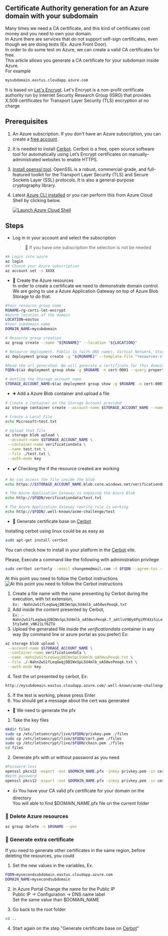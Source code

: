 ## Certificate Authority generation for an Azure domain with your subdomain

Many times we need a CA certificate, and this kind of certificates cost money and you need to own your domain.  
In Azure there are services that do not support self-sign certificates, even though we are doing tests (Ex. Azure Front Door).  
In order to do some test on Azure, we can create a valid CA certificates for free.  
This article allows you generate a CA certificate for your subdomain inside Azure.  
For example

```bash
mysubdomain.eastus.cloudapp.azure.com
```

It is based on [Let's Encrypt](https://letsencrypt.org/). Let's Encrypt is a non-profit certificate authority run by Internet Security Research Group (ISRG) that provides X.509 certificates for Transport Layer Security (TLS) encryption at no charge

## Prerequisites

1. An Azure subscription. If you don't have an Azure subscription, you can create a [free account](https://azure.microsoft.com/free).
1. It is needed to install [Cerbot](https://certbot.eff.org/). Certbot is a free, open source software tool for automatically using Let’s Encrypt certificates on manually-administrated websites to enable HTTPS.
1. [Install openssl tool](https://www.openssl.org/). OpenSSL is a robust, commercial-grade, and full-featured toolkit for the Transport Layer Security (TLS) and Secure Sockets Layer (SSL) protocols. It is also a general-purpose cryptography library.
1. Latest [Azure CLI installed](https://docs.microsoft.com/cli/azure/install-azure-cli?view=azure-cli-latest) or you can perform this from Azure Cloud Shell by clicking below.

   [![Launch Azure Cloud Shell](https://docs.microsoft.com/azure/includes/media/cloud-shell-try-it/launchcloudshell.png)](https://shell.azure.com)

## Steps

- Log in in your account and select the subscription
  > :book: If you have one subscription the selection is not be needed

```bash
## Login into azure
az login
## Choose your Azure subscription
az account set -s XXXX
```

- :rocket: Create the Azure resources  
  In order to create a certificate we need to demonstrate domain control.
  We are going to use a Azure Application Gateway on top of Azure Blob Storage to do that.

```bash
#Your resource group name
RGNAME=rg-certi-let-encrypt
#Azure location of the domain
LOCATION=eastus
#Your subdomain name
DOMAIN_NAME=mysubdomain

# Resource group creation
az group create --name "${RGNAME}" --location "${LOCATION}"

# Resource deployment. Public Ip (with DNS name), Virtual Network, Storage Account and Application Gateway
az deployment group create -g "${RGNAME}" --template-file "resources-stamp.json"  --name "cert-0001" --parameters location=$LOCATION subdomainName=$DOMAIN_NAME

#Read the url generated. We will generate a certificate for this domain
FQDN=$(az deployment group show -g $RGNAME -n cert-0001 --query properties.outputs.fqdn.value -o tsv)

# Getting the Storage account name
STORAGE_ACCOUNT_NAME=$(az deployment group show -g $RGNAME -n cert-0001 --query properties.outputs.storageAccountName.value -o tsv)
```

- :heavy_plus_sign: Add a Azure Blob container and upload a file

```bash
# Create a Container on the Storage Account provided
az storage container create --account-name $STORAGE_ACCOUNT_NAME --name verificationdata --auth-mode login --public-access container

# Create a Local File
echo Microsoft>test.txt

# Upload that file
az storage blob upload \
 --account-name $STORAGE_ACCOUNT_NAME \
 --container-name verificationdata \
 --name test.txt \
 --file ./test.txt \
 --auth-mode key

```

- :heavy_check_mark: Checking the if the resource created are working

```bash
# We can access the file inside the blob
echo https://$STORAGE_ACCOUNT_NAME.blob.core.windows.net/verificationdata/test.txt

# The Azure Application Gateway is exposing the Azure Blob
echo http://$FQDN/verificationdata/test.txt

# The Azure Application Gateway rewrite rule is working
echo http://$FQDN/.well-known/acme-challenge/test
```

- :key: Generate certificate base on [Cerbot](https://certbot.eff.org/)

Installing cerbot using linux could be as easy as

```bash
sudo apt-get install certbot
```

You can check how to install in your platform in the [Cerbot](https://certbot.eff.org/) site.

Please, Execute a command like the following with administration privilege

```bash
sudo certbot certonly --email changeme@mail.com -d $FQDN --agree-tos --manual
```

At this point you need to follow the Cerbot instructions
![At this point you need to follow the Cerbot instructions](./cerbot.png)

1. Create a file name with the name presenting by Cerbot during the execution, with txt extension,  
   `Ex: -Nahn2wS1fLeqGwqjDBIWxSpL5U4mlb_oA50wsPeoqk.txt`
2. Add inside the content presented by Cerbot,  
   `Ex: -Nahn2wS1fLeqGwqjDBIWxSpL5U4mlb_oA50wsPeoqk.T_a4tluV9By4PqiMY4Xz5iLe5ty1whK_vNK21LY6ZTU`
3. Upload the generated file inside the _verificationdata_ container in any way (by command line or azure portal as you prefer) Ex:

```bash
az storage blob upload \
 --account-name $STORAGE_ACCOUNT_NAME \
 --container-name verificationdata \
 --name -Nahn2wS1fLeqGwqjDBIWxSpL5U4mlb_oA50wsPeoqk.txt \
 --file ./-Nahn2wS1fLeqGwqjDBIWxSpL5U4mlb_oA50wsPeoqk.txt \
 --auth-mode key
```

4. Test the url presented by cerbot, Ex:

```bash
http://mysubdomain.eastus.cloudapp.azure.com/.well-known/acme-challenge/-Nahn2wS1fLeqGwqjDBIWxSpL5U4mlb_oA50wsPeoqk
```

5. If the test is working, please press Enter
6. You should get a message about the cert was generated

- :page_with_curl: We need to generate the pfx

1. Take the key files

```bash
mkdir files
sudo cp /etc/letsencrypt/live/$FQDN/privkey.pem ./files
sudo cp /etc/letsencrypt/live/$FQDN/cert.pem ./files
sudo cp /etc/letsencrypt/live/$FQDN/chain.pem ./files
cd files
```

2. Generate pfx with or without password as you need

```bash
#Password-less
openssl pkcs12 -export -out $DOMAIN_NAME.pfx -inkey privkey.pem -in cert.pem -certfile chain.pem -passout pass:
#With password
openssl pkcs12 -export -out $DOMAIN_NAME.pfx -inkey privkey.pem -in cert.pem -certfile chain.pem
```

- :thumbsup: You have your CA valid pfx certificate for your domain on the directory  
  You will able to find $DOMAIN_NAME.pfx file on the current folder

### :broom: Delete Azure resources

```bash
az group delete -n $RGNAME --yes

```

### :book: Generate extra certificate

If you need to generate other certificates in the same region, before deleting the resources, you could

1. Set the new values in the variables, Ex.

```bash
FQDN=mysecondsubdomain.eastus.cloudapp.azure.com
DOMAIN_NAME=mysecondsubdomain
```

2. In Azure Portal Change the name for the Public IP  
   Public IP -> Configuration -> DNS name label  
   Set the same value than $DOMAIN_NAME

3. Go back to the root folder

```bash
cd ..
```

4. Start again on the step "Generate certificate base on [Cerbot](https://certbot.eff.org/)"
